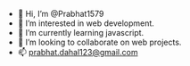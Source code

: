 - 👋 Hi, I’m @Prabhat1579
- 👀 I’m interested in web development.
- 🌱 I’m currently learning javascript.
- 💞️ I’m looking to collaborate on web projects.
- 📫 prabhat.dahal123@gmail.com

<!---
Prabhat1579/Prabhat1579 is a ✨ special ✨ repository because its `README.md` (this file) appears on your GitHub profile.
You can click the Preview link to take a look at your changes.
--->
